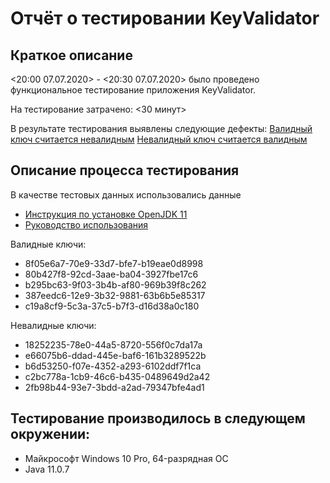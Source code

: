 # Отчёт о тестировании KeyValidator

## Краткое описание

<20:00 07.07.2020> - <20:30 07.07.2020> было проведено функциональное
тестирование приложения KeyValidator.

На тестирование затрачено: <30 минут>

В результате тестирования выявлены следующие дефекты:
[Валидный ключ считается невалидным](https://github.com/ZSemen47/KeyValidator/issues/1#issue-698224208)
[Невалидный ключ считается валидным](https://github.com/ZSemen47/KeyValidator/issues/3#issue-698225249)


## Описание процесса тестирования

В качестве тестовых данных использовались данные 
* [Инструкция по установке OpenJDK 11](https://github.com/netology-code/javaqa-homeworks/blob/master/intro/openjdk11-manual.md) 
* [Руководство использования](https://github.com/netology-code/javaqa-homeworks/blob/master/intro/user-manual.md)

Валидные ключи:
* 8f05e6a7-70e9-33d7-bfe7-b19eae0d8998
* 80b427f8-92cd-3aae-ba04-3927fbe17c6
* b295bc63-9f03-3b4b-af80-969b39f8c262
* 387eedc6-12e9-3b32-9881-63b6b5e85317
* c19a8cf9-5c3a-37c5-b7f3-d16d38a0c180

Невалидные ключи:
* 18252235-78e0-44a5-8720-556f0c7da17a
* e66075b6-ddad-445e-baf6-161b3289522b
* b6d53250-f07e-4352-a293-6102ddf7f1ca
* c2bc778a-1cb9-46c6-b435-0489649d2a42
* 2fb98b44-93e7-3bdd-a2ad-79347bfe4ad1

## Тестирование производилось в следующем окружении:

* Майкрософт Windows 10 Pro, 64-разрядная ОС
* Java 11.0.7
